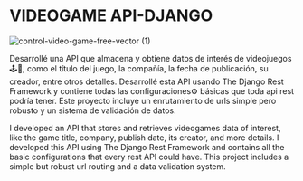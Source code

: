 # VIDEOGAME API-DJANGO

![control-video-game-free-vector (1)](https://github.com/ADRIDEV2024/ADRIDEV2024-VIDEOGAME-API-DJANGO/assets/163412333/78a12e5a-717c-449c-b97c-a406b7d32a37)


Desarrollé una API que almacena y obtiene datos de interés de videojuegos🕹👾, como el título del juego, la compañía, la fecha de publicación, su creador, entre otros detalles. Desarrollé esta API usando The Django Rest Framework y contiene todas las configuraciones⚙ básicas que toda api rest podría tener. Este proyecto incluye un enrutamiento de urls simple pero robusto y un sistema de validación de datos.

I developed an API that stores and retrieves videogames data of interest, like the game title, company, publish date, its creator, and more details. I developed this API using The Django Rest Framework and contains all the basic configurations that every rest API could have. This project includes a simple but robust url routing and a data validation system. 
